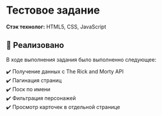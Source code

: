 
# Тестовое задание







**Стэк технолог:** HTML5, CSS, JavaScript







## 🚀 Реализовано

В ходе выполнения задания было выполненно следующее:

✔️ Получение данных с The Rick and Morty API  
✔️ Пагинация страниц  
✔️ Поск по имени  
✔️ Фильтрация персонажей  
✔️ Просмотр карточек в отдельной странице
